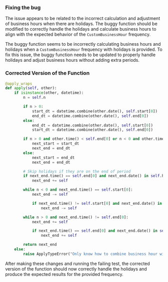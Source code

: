 ### Fixing the bug
The issue appears to be related to the incorrect calculation and adjustment of business hours when there are holidays. The buggy function should be modified to correctly handle the holidays and calculate business hours to align with the expected behavior of the `CustomBusinessHour` frequency.

The buggy function seems to be incorrectly calculating business hours and holidays when a `CustomBusinessHour` frequency with holidays is provided. To fix this issue, the buggy function needs to be updated to properly handle holidays and adjust business hours without adding extra periods.

### Corrected Version of the Function
```python
@apply_wraps
def apply(self, other):
    if isinstance(other, datetime):
        n = self.n

        if n > 0:
            start_dt = datetime.combine(other.date(), self.start[0])
            end_dt = datetime.combine(other.date(), self.end[0])
        else:
            end_dt = datetime.combine(other.date(), self.start[0])
            start_dt = datetime.combine(other.date(), self.end[0])

        if n > 0 and other.time() < self.end[0] or n < 0 and other.time() >= self.end[0]:
            next_start = start_dt
            next_end = end_dt
        else:
            next_start = end_dt
            next_end = end_dt

        # Skip holidays if they are on the end of period
        if next_end.time() == self.end[0] and next_end.date() in self.holidays:
            next_end += self

        while n < 0 and next_end.time() == self.start[0]:
            next_end -= self

            if next_end.time() != self.start[0] and next_end.date() in self.holidays:
                next_end -= self

        while n > 0 and next_end.time() != self.end[0]:
            next_end += self

            if next_end.time() == self.end[0] and next_end.date() in self.holidays:
                next_end += self

        return next_end
    else:
        raise ApplyTypeError("Only know how to combine business hour with datetime")
```

After making these changes and running the failing test, the corrected version of the function should now correctly handle the holidays and produce the expected results for the provided frequency.